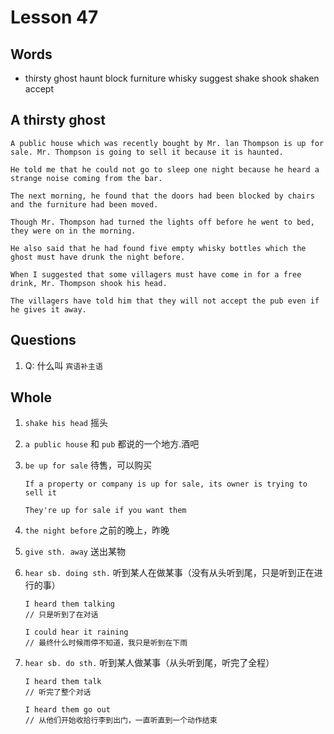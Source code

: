 # Lesson 47

## Words

- thirsty ghost haunt block furniture whisky suggest shake shook shaken accept

## A thirsty ghost

```
A public house which was recently bought by Mr. lan Thompson is up for sale. Mr. Thompson is going to sell it because it is haunted.

He told me that he could not go to sleep one night because he heard a strange noise coming from the bar.

The next morning, he found that the doors had been blocked by chairs and the furniture had been moved.

Though Mr. Thompson had turned the lights off before he went to bed, they were on in the morning.

He also said that he had found five empty whisky bottles which the ghost must have drunk the night before.

When I suggested that some villagers must have come in for a free drink, Mr. Thompson shook his head.

The villagers have told him that they will not accept the pub even if he gives it away.
```

## Questions

1. Q: 什么叫 `宾语补主语`

## Whole

1. `shake his head` 摇头

2. `a public house` 和 `pub` 都说的一个地方.酒吧

3. `be up for sale` 待售，可以购买

   ```
   If a property or company is up for sale, its owner is trying to sell it

   They're up for sale if you want them
   ```

4. `the night before` 之前的晚上，昨晚

5. `give sth. away` 送出某物

6. `hear sb. doing sth.` 听到某人在做某事（没有从头听到尾，只是听到正在进行的事）

   ```
   I heard them talking
   // 只是听到了在对话

   I could hear it raining
   // 最终什么时候雨停不知道，我只是听到在下雨
   ```

7. `hear sb. do sth.` 听到某人做某事（从头听到尾，听完了全程）

   ```
   I heard them talk
   // 听完了整个对话

   I heard them go out
   // 从他们开始收拾行李到出门，一直听直到一个动作结束
   ```
